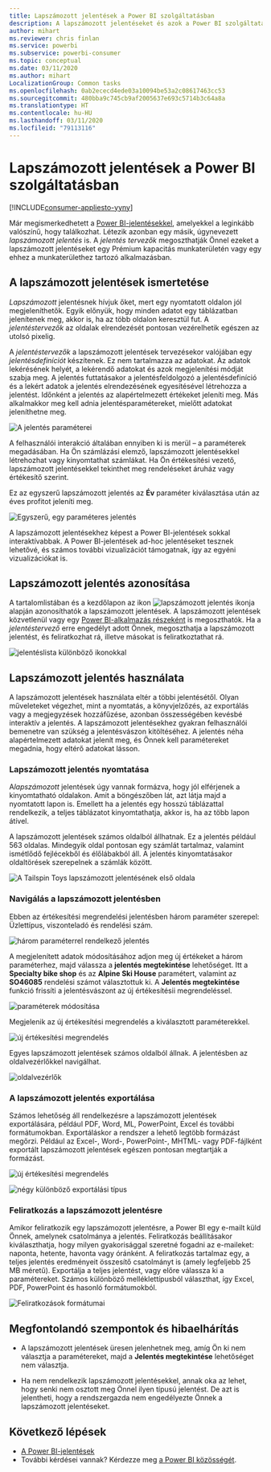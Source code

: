 ```yaml
---
title: Lapszámozott jelentések a Power BI szolgáltatásban
description: A lapszámozott jelentéseket és azok a Power BI szolgáltatásban való megtekintését ismertető dokumentáció
author: mihart
ms.reviewer: chris finlan
ms.service: powerbi
ms.subservice: powerbi-consumer
ms.topic: conceptual
ms.date: 03/11/2020
ms.author: mihart
LocalizationGroup: Common tasks
ms.openlocfilehash: 0ab2ececd4ede03a10094be53a2c08617463cc53
ms.sourcegitcommit: 480bba9c745cb9af2005637e693c5714b3c64a8a
ms.translationtype: HT
ms.contentlocale: hu-HU
ms.lasthandoff: 03/11/2020
ms.locfileid: "79113116"
---
```

# <a name="paginated-reports-in-the-power-bi-service"></a>Lapszámozott jelentések a Power BI szolgáltatásban

[!INCLUDE[consumer-appliesto-yyny](../includes/consumer-appliesto-yyny.md)]

Már megismerkedhetett a [Power BI-jelentésekkel](end-user-reports.md), amelyekkel a leginkább valószínű, hogy találkozhat. Létezik azonban egy másik, úgynevezett *lapszámozott jelentés* is. A *jelentés tervezők* megoszthatják Önnel ezeket a lapszámozott jelentéseket egy Prémium kapacitás munkaterületén vagy egy ehhez a munkaterülethez tartozó alkalmazásban. 

## <a name="what-is-a-paginated-report"></a>A lapszámozott jelentések ismertetése

*Lapszámozott* jelentésnek hívjuk őket, mert egy nyomtatott oldalon jól megjeleníthetők. Egyik előnyük, hogy minden adatot egy táblázatban jelenítenek meg, akkor is, ha az több oldalon keresztül fut. A *jelentéstervezők* az oldalak elrendezését pontosan vezérelhetik egészen az utolsó pixelig.

A *jelentéstervezők* a lapszámozott jelentések tervezésekor valójában egy *jelentésdefiníciót* készítenek. Ez nem tartalmazza az adatokat. Az adatok lekérésének helyét, a lekérendő adatokat és azok megjelenítési módját szabja meg. A jelentés futtatásakor a jelentésfeldolgozó a jelentésdefiníció és a lekért adatok a jelentés elrendezésének egyesítésével létrehozza a jelentést. Időnként a jelentés az alapértelmezett értékeket jeleníti meg. Más alkalmakkor meg kell adnia jelentésparamétereket, mielőtt adatokat jeleníthetne meg. 

   ![A jelentés paraméterei](./media/end-user-paginated-report/power-bi-report-parameters.png)

A felhasználói interakció általában ennyiben ki is merül – a paraméterek megadásában. Ha Ön számlázási elemző, lapszámozott jelentésekkel létrehozhat vagy kinyomtathat számlákat. Ha Ön értékesítési vezető, lapszámozott jelentésekkel tekinthet meg rendeléseket áruház vagy értékesítő szerint. 

Ez az egyszerű lapszámozott jelentés az **Év** paraméter kiválasztása után az éves profitot jeleníti meg. 

![Egyszerű, egy paraméteres jelentés](./media/end-user-paginated-report/power-bi-report-simple.png)

A lapszámozott jelentésekhez képest a Power BI-jelentések sokkal interaktívabbak. A Power BI-jelentések ad-hoc jelentéseket tesznek lehetővé, és számos további vizualizációt támogatnak, így az egyéni vizualizációkat is.

## <a name="identify-a-paginated-report"></a>Lapszámozott jelentés azonosítása

A tartalomlistában és a kezdőlapon az ikon ![lapszámozott jelentés ikonja](media/end-user-paginated-report/power-bi-report-icon.png) alapján azonosíthatók a lapszámozott jelentések.  A lapszámozott jelentések közvetlenül vagy egy [Power BI-alkalmazás részeként](end-user-apps.md) is megoszthatók. Ha a *jelentéstervező* erre engedélyt adott Önnek, megoszthatja a lapszámozott jelentést, és feliratkozhat rá, illetve másokat is feliratkoztathat rá.

![jelentéslista különböző ikonokkal](./media/end-user-paginated-report/power-bi-report-list.png)

## <a name="interact-with-a-paginated-report"></a>Lapszámozott jelentés használata

A lapszámozott jelentések használata eltér a többi jelentésétől. Olyan műveleteket végezhet, mint a nyomtatás, a könyvjelzőzés, az exportálás vagy a megjegyzések hozzáfűzése, azonban összességében kevésbé interaktív a jelentés. A lapszámozott jelentésekhez gyakran felhasználói bemenetre van szükség a jelentésvászon kitöltéséhez.  A jelentés néha alapértelmezett adatokat jelenít meg, és Önnek kell paramétereket megadnia, hogy eltérő adatokat lásson.

### <a name="print-a-paginated-report"></a>Lapszámozott jelentés nyomtatása

A*lapszámozott* jelentések úgy vannak formázva, hogy jól elférjenek a kinyomtatható oldalakon. Amit a böngészőben lát, azt látja majd a nyomtatott lapon is. Emellett ha a jelentés egy hosszú táblázattal rendelkezik, a teljes táblázatot kinyomtathatja, akkor is, ha az több lapon átível. 

A lapszámozott jelentések számos oldalból állhatnak. Ez a jelentés például 563 oldalas. Mindegyik oldal pontosan egy számlát tartalmaz, valamint ismétlődő fejlécekből és élőlábakból áll. A jelentés kinyomtatásakor oldaltörések szerepelnek a számlák között.

   ![A Tailspin Toys lapszámozott jelentésének első oldala](./media/end-user-paginated-report/power-bi-paginated-500.png)


### <a name="navigate-the-paginated-report"></a>Navigálás a lapszámozott jelentésben

Ebben az értékesítési megrendelési jelentésben három paraméter szerepel: Üzlettípus, viszonteladó és rendelési szám. 

![három paraméterrel rendelkező jelentés](./media/end-user-paginated-report/power-bi-parameter.png)

A megjelenített adatok módosításához adjon meg új értékeket a három paraméterhez, majd válassza a **jelentés megtekintése** lehetőséget. Itt a **Specialty bike shop** és az **Alpine Ski House** paramétert, valamint az **SO46085** rendelési számot választottuk ki. A **Jelentés megtekintése** funkció frissíti a jelentésvászont az új értékesítésii megrendeléssel.

![paraméterek módosítása](./media/end-user-paginated-report/power-bi-order.png)

Megjelenik az új értékesítési megrendelés a kiválasztott paraméterekkel. 

![új értékesítési megrendelés](./media/end-user-paginated-report/power-bi-new-order.png)

Egyes lapszámozott jelentések számos oldalból állnak.  A jelentésben az oldalvezérlőkkel navigálhat. 

![oldalvezérlők](./media/end-user-paginated-report/power-bi-page.png)

### <a name="export-the-paginated-report"></a>A lapszámozott jelentés exportálása
Számos lehetőség áll rendelkezésre a lapszámozott jelentések exportálására, például PDF, Word, ML, PowerPoint, Excel és további formátumokban. Exportáláskor a rendszer a lehető legtöbb formázást megőrzi. Például az Excel-, Word-, PowerPoint-, MHTML- vagy PDF-fájlként exportált lapszámozott jelentések egészen pontosan megtartják a formázást. 

![új értékesítési megrendelés](./media/end-user-paginated-report/power-bi-exporting.png)

![négy különböző exportálási típus](./media/end-user-paginated-report/power-bi-four.png)

### <a name="subscribe-to-the-paginated-report"></a>Feliratkozás a lapszámozott jelentésre
Amikor feliratkozik egy lapszámozott jelentésre, a Power BI egy e-mailt küld Önnek, amelynek csatolmánya a jelentés. Feliratkozás beállításakor kiválaszthatja, hogy milyen gyakorisággal szeretné fogadni az e-maileket: naponta, hetente, havonta vagy óránként. A feliratkozás tartalmaz egy, a teljes jelentés eredményeit összesítő csatolmányt is (amely legfeljebb 25 MB méretű). Exportálja a teljes jelentést, vagy előre válassza ki a paramétereket. Számos különböző melléklettípusból választhat, így Excel, PDF, PowerPoint és hasonló formátumokból.  

![Feliratkozások formátumai](./media/end-user-paginated-report/power-bi-export-list.png)

## <a name="considerations-and-troubleshooting"></a>Megfontolandó szempontok és hibaelhárítás

- A lapszámozott jelentések üresen jelenhetnek meg, amíg Ön ki nem választja a paramétereket, majd a **Jelentés megtekintése** lehetőséget nem választja.

- Ha nem rendelkezik lapszámozott jelentésekkel, annak oka az lehet, hogy senki nem osztott meg Önnel ilyen típusú jelentést. De azt is jelentheti, hogy a rendszergazda nem engedélyezte Önnek a lapszámozott jelentéseket. 

 

## <a name="next-steps"></a>Következő lépések
- [A Power BI-jelentések](end-user-reports.md)
- További kérdései vannak? Kérdezze meg [a Power BI közösségét](https://community.powerbi.com/).


